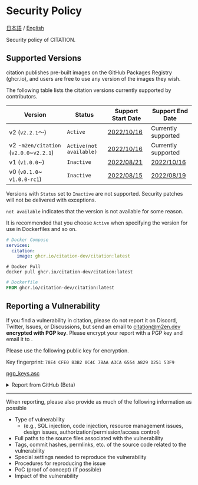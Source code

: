 # Security Policy

[日本語](SECURITY.md) / [English](SECURITY_EN.md)

Security policy of CITATION.

## Supported Versions

citation publishes pre-built images on the GitHub Packages Registry (ghcr.io), and users are free to use any version of the images they wish.

The following table lists the citation versions currently supported by contributors.

| Version                                 | Status                  | Support Start Date                                                         | Support End Date                                                               |
|-----------------------------------------|-------------------------|----------------------------------------------------------------------------|--------------------------------------------------------------------------------|
| v2 (`v2.2.1`～)                          | `Active`                | [2022/10/16](https://github.com/citation-dev/citation/releases/tag/v2.2.1) | Currently supported                                                            |
| v2 -`m2en/citation` (`v2.0.0`~`v2.2.1`) | `Active(not available)` | [2022/10/16](https://github.com/citation-dev/citation/releases/tag/v2.0.0) | Currently supported                                                            |
| v1 (`v1.0.0`~)                          | `Inactive`              | [2022/08/21](https://github.com/citation-dev/citation/releases/tag/v1.0.0) | [2022/10/16](https://github.com/citation-dev/citation/releases/tag/v1.4.0)     |
| v0 (`v0.1.0`~ `v1.0.0-rc1`)             | `Inactive`              | [2022/08/15](https://github.com/citation-dev/citation/releases/tag/v0.1.0) | [2022/08/19](https://github.com/citation-dev/citation/releases/tag/v1.0.0-rc1) |

Versions with `Status` set to `Inactive` are not supported. Security patches will not be delivered with exceptions.

`not available` indicates that the version is not available for some reason.

It is recommended that you choose `Active` when specifying the version for use in Dockerfiles and so on.

```yml
# Docker Compose
services:
  citation:
    image: ghcr.io/citation-dev/citation:latest
```

```shell
# Docker Pull
docker pull ghcr.io/citation-dev/citation:latest
```

```dockerfile
# Dockerfile
FROM ghcr.io/citation-dev/citation:latest
```

## Reporting a Vulnerability

If you find a vulnerability in citation, please do not report it on Discord, Twitter, Issues, or Discussions, but send an email to [citation@m2en.dev](mailto:citation@m2en.dev) **encrypted with PGP key**. Please encrypt your report with a PGP key and email it to []().

Please use the following public key for encryption.

Key fingerprint: `78E4 CFE0 B3B2 0C4C 7BAA A3CA 6554 A829 D251 53F9`

[pgp_keys.asc](https://keybase.io/m2en/pgp_keys.asc?fingerprint=78e4cfe0b3b20c4c7baaa3ca6554a829d25153f9)

<details>
<summary>Report from GitHub (Beta)</summary>

----
  
 
In addition to email reporting via GPG keysignature, you can also report via [**Security Tab**](https://github.com/citation-dev/citation/security) in citation-dev/citation.
  
![image](https://user-images.githubusercontent.com/82575685/208250469-06d9e9c5-7804-4806-8122-e4b0628d7b16.png)

For more information, see [Privately reporting a security vulnerability - GitHub Docs](https://docs.github.com/en/code-security/security-advisories/guidance-on-reporting-and-writing/privately-reporting-a-security-vulnerability) for more information.
  
</details>

----

When reporting, please also provide as much of the following information as possible

- Type of vulnerability
  - (e.g., SQL injection, code injection, resource management issues, design issues, authorization/permission/access control)
- Full paths to the source files associated with the vulnerability
- Tags, commit hashes, permlinks, etc. of the source code related to the vulnerability
- Special settings needed to reproduce the vulnerability
- Procedures for reproducing the issue
- PoC (proof of concept) (if possible)
- Impact of the vulnerability
